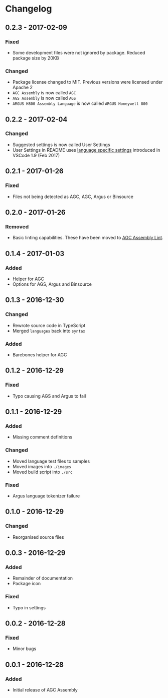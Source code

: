 # Changelog

## 0.2.3 - 2017-02-09
### Fixed
- Some development files were not ignored by package. Reduced package size by 20KB

### Changed
- Package license changed to MIT. Previous versions were licensed under Apache 2
- `AGC Assembly` is now called `AGC`
- `AGS Assembly` is now called `AGS`
- `ARGUS H800 Assembly Language` is now called `ARGUS Honeywell 800`

## 0.2.2 - 2017-02-04
### Changed
- Suggested settings is now called User Settings
- User Settings in README uses [language specific settings](https://github.com/Microsoft/vscode/issues/1587) introduced in VSCode 1.9 (Feb 2017)

## 0.2.1 - 2017-01-26
### Fixed
- Files not being detected as AGC, AGC, Argus or Binsource

## 0.2.0 - 2017-01-26
### Removed
- Basic linting capabilities. These have been moved to [AGC Assembly Lint](https://github.com/wopian/agc-assembly-lint).

## 0.1.4 - 2017-01-03
### Added
- Helper for AGC
- Options for AGS, Argus and Binsource

## 0.1.3 - 2016-12-30
### Changed
- Rewrote source code in TypeScript
- Merged `languages` back into `syntax`

### Added
- Barebones helper for AGC

## 0.1.2 - 2016-12-29
### Fixed
- Typo causing AGS and Argus to fail

## 0.1.1 - 2016-12-29
### Added
- Missing comment definitions

### Changed
- Moved language test files to samples
- Moved images into `./images`
- Moved build script into `./src`

### Fixed
- Argus language tokenizer failure

## 0.1.0 - 2016-12-29
### Changed
- Reorganised source files

## 0.0.3 - 2016-12-29
### Added
- Remainder of documentation
- Package icon

### Fixed
- Typo in settings

## 0.0.2 - 2016-12-28
### Fixed
- Minor bugs

## 0.0.1 - 2016-12-28
### Added
- Initial release of AGC Assembly